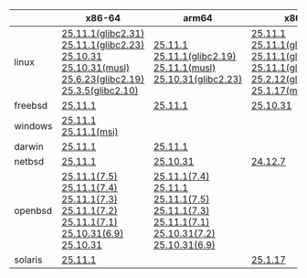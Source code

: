 ||x86-64|arm64|x86|armv7|armel|ppc64le|
| --- | --- | --- | --- | --- | --- | --- |
|linux|[25.11.1(glibc2.31)](https://github.com/roswell/sbcl_head/releases/download/25.11.1/sbcl-25.11.1-x86-64-linux-glibc2.31-binary.tar.bz2)<br />[25.11.1(glibc2.23)](https://github.com/roswell/sbcl_head/releases/download/25.11.1/sbcl-25.11.1-x86-64-linux-glibc2.23-binary.tar.bz2)<br />[25.10.31](https://github.com/roswell/sbcl_head/releases/download/25.10.31/sbcl-25.10.31-x86-64-linux-binary.tar.bz2)<br />[25.10.31(musl)](https://github.com/roswell/sbcl_head/releases/download/25.10.31/sbcl-25.10.31-x86-64-linux-musl-binary.tar.bz2)<br />[25.6.23(glibc2.19)](https://github.com/roswell/sbcl_head/releases/download/25.6.23/sbcl-25.6.23-x86-64-linux-glibc2.19-binary.tar.bz2)<br />[25.3.5(glibc2.10)](https://github.com/roswell/sbcl_head/releases/download/25.3.5/sbcl-25.3.5-x86-64-linux-glibc2.10-binary.tar.bz2)<br />|[25.11.1](https://github.com/roswell/sbcl_head/releases/download/25.11.1/sbcl-25.11.1-arm64-linux-binary.tar.bz2)<br />[25.11.1(glibc2.19)](https://github.com/roswell/sbcl_head/releases/download/25.11.1/sbcl-25.11.1-arm64-linux-glibc2.19-binary.tar.bz2)<br />[25.11.1(musl)](https://github.com/roswell/sbcl_head/releases/download/25.11.1/sbcl-25.11.1-arm64-linux-musl-binary.tar.bz2)<br />[25.10.31(glibc2.23)](https://github.com/roswell/sbcl_head/releases/download/25.10.31/sbcl-25.10.31-arm64-linux-glibc2.23-binary.tar.bz2)<br />|[25.11.1](https://github.com/roswell/sbcl_head/releases/download/25.11.1/sbcl-25.11.1-x86-linux-binary.tar.bz2)<br />[25.11.1(glibc2.31)](https://github.com/roswell/sbcl_head/releases/download/25.11.1/sbcl-25.11.1-x86-linux-glibc2.31-binary.tar.bz2)<br />[25.11.1(glibc2.23)](https://github.com/roswell/sbcl_head/releases/download/25.11.1/sbcl-25.11.1-x86-linux-glibc2.23-binary.tar.bz2)<br />[25.11.1(glibc2.19)](https://github.com/roswell/sbcl_head/releases/download/25.11.1/sbcl-25.11.1-x86-linux-glibc2.19-binary.tar.bz2)<br />[25.2.12(glibc2.10)](https://github.com/roswell/sbcl_head/releases/download/25.2.12/sbcl-25.2.12-x86-linux-glibc2.10-binary.tar.bz2)<br />[25.1.17(musl)](https://github.com/roswell/sbcl_head/releases/download/25.1.17/sbcl-25.1.17-x86-linux-musl-binary.tar.bz2)<br />|[25.10.31](https://github.com/roswell/sbcl_head/releases/download/25.10.31/sbcl-25.10.31-armv7-linux-binary.tar.bz2)<br />|[25.1.17](https://github.com/roswell/sbcl_head/releases/download/25.1.17/sbcl-25.1.17-armel-linux-binary.tar.bz2)<br />|[25.9.11](https://github.com/roswell/sbcl_head/releases/download/25.9.11/sbcl-25.9.11-ppc64le-linux-binary.tar.bz2)<br />[25.9.11(glibc2.23)](https://github.com/roswell/sbcl_head/releases/download/25.9.11/sbcl-25.9.11-ppc64le-linux-glibc2.23-binary.tar.bz2)<br />[25.9.11(glibc2.19)](https://github.com/roswell/sbcl_head/releases/download/25.9.11/sbcl-25.9.11-ppc64le-linux-glibc2.19-binary.tar.bz2)<br />|
|freebsd|[25.11.1](https://github.com/roswell/sbcl_head/releases/download/25.11.1/sbcl-25.11.1-x86-64-freebsd-binary.tar.bz2)<br />|[25.11.1](https://github.com/roswell/sbcl_head/releases/download/25.11.1/sbcl-25.11.1-arm64-freebsd-binary.tar.bz2)<br />|[25.10.31](https://github.com/roswell/sbcl_head/releases/download/25.10.31/sbcl-25.10.31-x86-freebsd-binary.tar.bz2)<br />||||
|windows|[25.11.1](https://github.com/roswell/sbcl_head/releases/download/25.11.1/sbcl-25.11.1-x86-64-windows-binary.tar.bz2)<br />[25.11.1(msi)](https://github.com/roswell/sbcl_head/releases/download/25.11.1/sbcl-25.11.1-x86-64-windows-binary.msi)<br />||||||
|darwin|[25.11.1](https://github.com/roswell/sbcl_head/releases/download/25.11.1/sbcl-25.11.1-x86-64-darwin-binary.tar.bz2)<br />|[25.11.1](https://github.com/roswell/sbcl_head/releases/download/25.11.1/sbcl-25.11.1-arm64-darwin-binary.tar.bz2)<br />|||||
|netbsd|[25.11.1](https://github.com/roswell/sbcl_head/releases/download/25.11.1/sbcl-25.11.1-x86-64-netbsd-binary.tar.bz2)<br />|[25.10.31](https://github.com/roswell/sbcl_head/releases/download/25.10.31/sbcl-25.10.31-arm64-netbsd-binary.tar.bz2)<br />|[24.12.7](https://github.com/roswell/sbcl_head/releases/download/24.12.7/sbcl-24.12.7-x86-netbsd-binary.tar.bz2)<br />||||
|openbsd|[25.11.1(7.5)](https://github.com/roswell/sbcl_head/releases/download/25.11.1/sbcl-25.11.1-x86-64-openbsd-7.5-binary.tar.bz2)<br />[25.11.1(7.4)](https://github.com/roswell/sbcl_head/releases/download/25.11.1/sbcl-25.11.1-x86-64-openbsd-7.4-binary.tar.bz2)<br />[25.11.1(7.3)](https://github.com/roswell/sbcl_head/releases/download/25.11.1/sbcl-25.11.1-x86-64-openbsd-7.3-binary.tar.bz2)<br />[25.11.1(7.2)](https://github.com/roswell/sbcl_head/releases/download/25.11.1/sbcl-25.11.1-x86-64-openbsd-7.2-binary.tar.bz2)<br />[25.11.1(7.1)](https://github.com/roswell/sbcl_head/releases/download/25.11.1/sbcl-25.11.1-x86-64-openbsd-7.1-binary.tar.bz2)<br />[25.10.31(6.9)](https://github.com/roswell/sbcl_head/releases/download/25.10.31/sbcl-25.10.31-x86-64-openbsd-6.9-binary.tar.bz2)<br />[25.10.31](https://github.com/roswell/sbcl_head/releases/download/25.10.31/sbcl-25.10.31-x86-64-openbsd-binary.tar.bz2)<br />|[25.11.1(7.4)](https://github.com/roswell/sbcl_head/releases/download/25.11.1/sbcl-25.11.1-arm64-openbsd-7.4-binary.tar.bz2)<br />[25.11.1](https://github.com/roswell/sbcl_head/releases/download/25.11.1/sbcl-25.11.1-arm64-openbsd-binary.tar.bz2)<br />[25.11.1(7.5)](https://github.com/roswell/sbcl_head/releases/download/25.11.1/sbcl-25.11.1-arm64-openbsd-7.5-binary.tar.bz2)<br />[25.11.1(7.3)](https://github.com/roswell/sbcl_head/releases/download/25.11.1/sbcl-25.11.1-arm64-openbsd-7.3-binary.tar.bz2)<br />[25.11.1(7.1)](https://github.com/roswell/sbcl_head/releases/download/25.11.1/sbcl-25.11.1-arm64-openbsd-7.1-binary.tar.bz2)<br />[25.10.31(7.2)](https://github.com/roswell/sbcl_head/releases/download/25.10.31/sbcl-25.10.31-arm64-openbsd-7.2-binary.tar.bz2)<br />[25.10.31(6.9)](https://github.com/roswell/sbcl_head/releases/download/25.10.31/sbcl-25.10.31-arm64-openbsd-6.9-binary.tar.bz2)<br />|||||
|solaris|[25.11.1](https://github.com/roswell/sbcl_head/releases/download/25.11.1/sbcl-25.11.1-x86-64-solaris-binary.tar.bz2)<br />||[25.1.17](https://github.com/roswell/sbcl_head/releases/download/25.1.17/sbcl-25.1.17-x86-solaris-binary.tar.bz2)<br />||||
